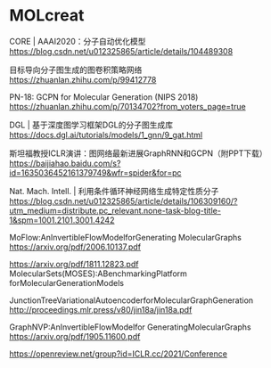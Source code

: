 # MOLcreat

CORE | AAAI2020：分子自动优化模型
https://blog.csdn.net/u012325865/article/details/104489308

目标导向分子图生成的图卷积策略网络
https://zhuanlan.zhihu.com/p/99412778

PN-18: GCPN for Molecular Generation (NIPS 2018)
https://zhuanlan.zhihu.com/p/70134702?from_voters_page=true

DGL | 基于深度图学习框架DGL的分子图生成库
https://docs.dgl.ai/tutorials/models/1_gnn/9_gat.html

斯坦福教授ICLR演讲：图网络最新进展GraphRNN和GCPN（附PPT下载）
https://baijiahao.baidu.com/s?id=1635036452161379749&wfr=spider&for=pc

Nat. Mach. Intell. | 利用条件循环神经网络生成特定性质分子
https://blog.csdn.net/u012325865/article/details/106309160/?utm_medium=distribute.pc_relevant.none-task-blog-title-1&spm=1001.2101.3001.4242

MoFlow:AnInvertibleFlowModelforGenerating MolecularGraphs 
https://arxiv.org/pdf/2006.10137.pdf

https://arxiv.org/pdf/1811.12823.pdf
MolecularSets(MOSES):ABenchmarkingPlatform forMolecularGenerationModels

JunctionTreeVariationalAutoencoderforMolecularGraphGeneration
http://proceedings.mlr.press/v80/jin18a/jin18a.pdf

GraphNVP:AnInvertibleFlowModelfor GeneratingMolecularGraphs
https://arxiv.org/pdf/1905.11600.pdf

https://openreview.net/group?id=ICLR.cc/2021/Conference
